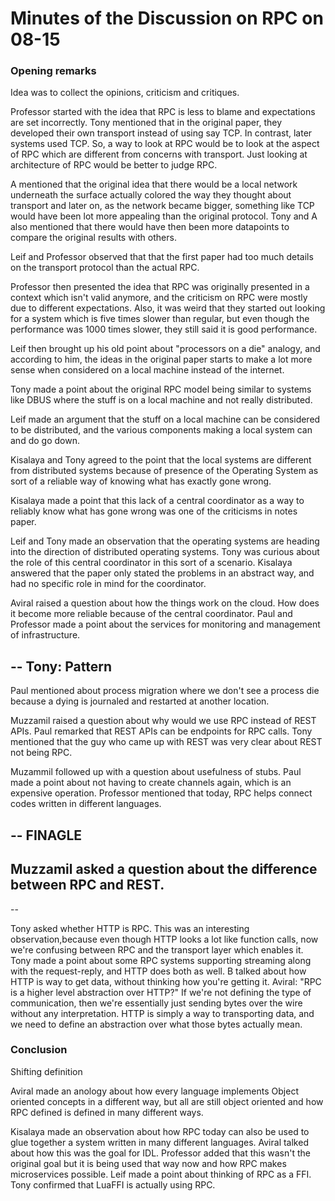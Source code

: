 # Minutes of the Discussion on RPC on 08-15

### Opening remarks
Idea was to collect the opinions, criticism and critiques.

Professor started with the idea that RPC is less to blame and expectations are set incorrectly. 
Tony mentioned that in the original paper, they developed their own transport instead of using say TCP. In contrast, later systems used TCP. So, a way to look at RPC would be to look at the aspect of RPC which are different from concerns with transport.
Just looking at architecture of RPC would be better to judge RPC.

A mentioned that the original idea that there would be a local network underneath the surface actually colored the way they thought about transport and later on, as the network became bigger, something like TCP would have been lot more appealing than the original protocol.
Tony and A also mentioned that there would have then been more datapoints to compare the original results with others.

Leif and Professor observed that that the first paper had too much details on the transport protocol than the actual RPC.

Professor then presented the idea that RPC was originally presented in a context which isn't valid anymore, and the criticism on RPC were mostly due to different expectations. Also, it was weird that they started out looking for a system which is five times slower than regular, but even though the performance was 1000 times slower, they still said it is good performance.

Leif then brought up his old point about "processors on a die" analogy, and according to him, the ideas in the original paper starts to make a lot more sense when considered on a local machine instead of the internet.

Tony made a point about the original RPC model being similar to systems like DBUS where the stuff is on a local machine and not really distributed.

Leif made an argument that the stuff on a local machine can be considered to be distributed, and the various components making a local system can and do go down.

Kisalaya and Tony agreed to the point that the local systems are different from distributed systems because of presence of the Operating System as sort of a reliable way of knowing what has exactly gone wrong. 

Kisalaya made a point that this lack of a central coordinator as a way to reliably know what has gone wrong was one of the criticisms in notes paper.

Leif and Tony made an observation that the operating systems are heading into the direction of distributed operating systems. Tony was curious about the role of this central coordinator in this sort of a scenario. Kisalaya answered that the paper only stated the problems in an abstract way, and had no specific role in mind for the coordinator.

Aviral raised a question about how the things work on the cloud. How does it become more reliable because of the central coordinator. 
Paul and Professor made a point about the services for monitoring and management of infrastructure.

--
Tony: Pattern 
--

Paul mentioned about process migration where we don't see a process die because a dying is journaled and restarted at another location.

Muzzamil raised a question about why would we use RPC instead of REST APIs.
Paul remarked that REST APIs can be endpoints for RPC calls. 
Tony mentioned that the guy who came up with REST was very clear about REST not being RPC.

Muzammil followed up with a question about usefulness of stubs. Paul made a point about not having to create channels again, which is an expensive operation. Professor mentioned that today, RPC helps connect codes written in different languages.

--
FINAGLE
--

Muzzamil asked a question about the difference between RPC and REST. 
--
--

Tony asked whether HTTP is RPC. This was an interesting observation,because even though HTTP looks a lot like function calls, now we're confusing between RPC and the transport layer which enables it. 
Tony made a point about some RPC systems supporting streaming along with the request-reply, and HTTP does both as well.
B talked about how HTTP is way to get data, without thinking how you're getting it.
Aviral: "RPC is a higher level abstraction over HTTP?"
If we're not defining the type of communication, then we're essentially just sending bytes over the wire without any interpretation. HTTP is simply a way to transporting data, and we need to define an abstraction over what those bytes actually mean.

### Conclusion

Shifting definition

Aviral made an anology about how every language implements Object oriented concepts in a different way, but all are still object oriented and how RPC defined is defined in many different ways.

Kisalaya made an observation about how RPC today can also be used to glue together a system written in many different languages. Aviral talked about how this was the goal for IDL. Professor added that this wasn't the original goal but it is being used that way now and how RPC makes microservices possible. Leif made a point about thinking of RPC as a FFI. Tony confirmed that LuaFFI is actually using RPC.







